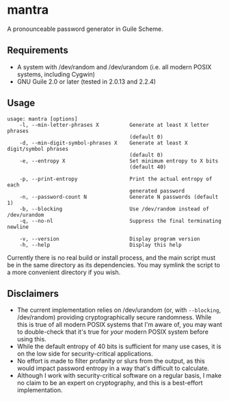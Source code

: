 # mantra

A pronounceable password generator in Guile Scheme.

## Requirements

* A system with /dev/random and /dev/urandom (i.e. all modern POSIX systems,
  including Cygwin)
* GNU Guile 2.0 or later (tested in 2.0.13 and 2.2.4)

## Usage

```
usage: mantra [options]
    -l, --min-letter-phrases X          Generate at least X letter phrases
                                        (default 0)
    -d, --min-digit-symbol-phrases X    Generate at least X digit/symbol phrases
                                        (default 0)
    -e, --entropy X                     Set minimum entropy to X bits
                                        (default 40)

    -p, --print-entropy                 Print the actual entropy of each
                                        generated password
    -n, --password-count N              Generate N passwords (default 1)
    -b, --blocking                      Use /dev/random instead of /dev/urandom
    -q, --no-nl                         Suppress the final terminating newline

    -v, --version                       Display program version
    -h, --help                          Display this help
```

Currently there is no real build or install process, and the main script must be
in the same directory as its dependencies. You may symlink the script to a more
convenient directory if you wish.

## Disclaimers

* The current implementation relies on /dev/urandom (or, with `--blocking`,
  /dev/random) providing cryptographically secure randomness. While this is true
  of all modern POSIX systems that I'm aware of, you may want to double-check
  that it's true for _your_ modern POSIX system before using this.
* While the default entropy of 40 bits is sufficient for many use cases, it is
  on the low side for security-critical applications.
* No effort is made to filter profanity or slurs from the output, as this would
  impact password entropy in a way that's difficult to calculate.
* Although I work with security-critical software on a regular basis, I make no
  claim to be an expert on cryptography, and this is a best-effort
  implementation.
